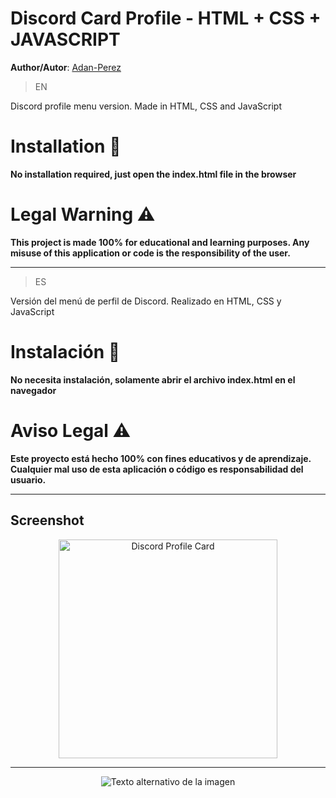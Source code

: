 # Discord Card Profile - HTML + CSS + JAVASCRIPT
**Author/Autor**: [Adan-Perez](https://github.com/Adan-Perez)

> EN

Discord profile menu version. Made in HTML, CSS and JavaScript

# Installation 🚀

**No installation required, just open the index.html file in the browser**

# Legal Warning ⚠

**This project is made 100% for educational and learning purposes. Any misuse of this application or code is the responsibility of the user.**

---

> ES

Versión del menú de perfil de Discord. Realizado en HTML, CSS y JavaScript

# Instalación 🚀

**No necesita instalación, solamente abrir el archivo index.html en el navegador**

# Aviso Legal ⚠

**Este proyecto está hecho 100% con fines educativos y de aprendizaje. Cualquier mal uso de esta aplicación o código es responsabilidad del usuario.**

---
## Screenshot
<div align="center">
    <img src="https://imgur.com/IE7PSym" width="350px" alt="Discord Profile Card ">
</div>

---

<p align="center" 
    style="width: 100%; height: 100%;"
>
  <img src="https://storage.googleapis.com/sticker-prod/Wren242GEdiHYWm6ZGJp/5.png" alt="Texto alternativo de la imagen">
</p>
